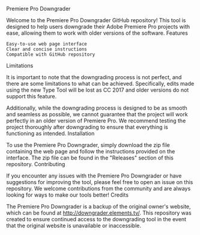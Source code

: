 Premiere Pro Downgrader

Welcome to the Premiere Pro Downgrader GitHub repository! This tool is designed to help users downgrade their Adobe Premiere Pro projects with ease, allowing them to work with older versions of the software.
Features

    Easy-to-use web page interface
    Clear and concise instructions
    Compatible with GitHub repository

Limitations

It is important to note that the downgrading process is not perfect, and there are some limitations to what can be achieved. Specifically, edits made using the new Type Tool will be lost as CC 2017 and older versions do not support this feature.

Additionally, while the downgrading process is designed to be as smooth and seamless as possible, we cannot guarantee that the project will work perfectly in an older version of Premiere Pro. We recommend testing the project thoroughly after downgrading to ensure that everything is functioning as intended.
Installation

To use the Premiere Pro Downgrader, simply download the zip file containing the web page and follow the instructions provided on the interface. The zip file can be found in the "Releases" section of this repository.
Contributing

If you encounter any issues with the Premiere Pro Downgrader or have suggestions for improving the tool, please feel free to open an issue on this repository. We welcome contributions from the community and are always looking for ways to make our tools better!
Credits

The Premiere Pro Downgrader is a backup of the original owner's website, which can be found at http://downgrader.elements.tv/. This repository was created to ensure continued access to the downgrading tool in the event that the original website is unavailable or inaccessible.

